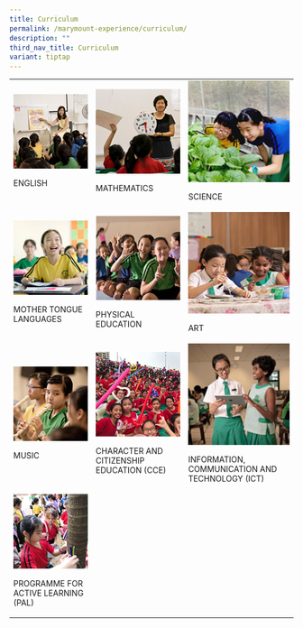 ```yaml
---
title: Curriculum
permalink: /marymount-experience/curriculum/
description: ""
third_nav_title: Curriculum
variant: tiptap
---
```

<table style="minWidth: 75px">
<colgroup>
<col>
<col>
<col>
</colgroup>
<tbody>
<tr>
<td rowspan="1" colspan="1"><a class="isomer-image-wrapper" href="href=&quot;/marymount-experience/curriculum/english"><img style="width: 100%" height="auto" width="100%" alt="c1" src="/images/c1.jpg"></a>
<p>ENGLISH</p>
</td>
<td rowspan="1" colspan="1">
<div class="isomer-image-wrapper">
<img style="width: 100%" height="auto" width="100%" alt="c2" src="/images/c2.jpg">
</div>
<p>MATHEMATICS</p>
</td>
<td rowspan="1" colspan="1">
<div class="isomer-image-wrapper">
<img style="width: 100%" height="auto" width="100%" alt="c3" src="/images/c3.jpg">
</div>
<p>SCIENCE</p>
</td>
</tr>
<tr>
<td rowspan="1" colspan="1">
<div class="isomer-image-wrapper">
<img style="width: 100%" height="auto" width="100%" alt="c4" src="/images/c4.jpg">
</div>
<p>MOTHER TONGUE LANGUAGES</p>
</td>
<td rowspan="1" colspan="1">
<div class="isomer-image-wrapper">
<img style="width: 100%" height="auto" width="100%" alt="c5" src="/images/c5.jpg">
</div>
<p>PHYSICAL EDUCATION</p>
</td>
<td rowspan="1" colspan="1">
<div class="isomer-image-wrapper">
<img style="width: 100%" height="auto" width="100%" alt="c6" src="/images/c6.jpg">
</div>
<p>ART</p>
</td>
</tr>
<tr>
<td rowspan="1" colspan="1">
<div class="isomer-image-wrapper">
<img style="width: 100%" height="auto" width="100%" alt="c7" src="/images/c7.jpg">
</div>
<p>MUSIC</p>
</td>
<td rowspan="1" colspan="1">
<div class="isomer-image-wrapper">
<img style="width: 100%" height="auto" width="100%" alt="c8" src="/images/c8.jpg">
</div>
<p>CHARACTER AND CITIZENSHIP EDUCATION (CCE)</p>
</td>
<td rowspan="1" colspan="1">
<div class="isomer-image-wrapper">
<img style="width: 100%" height="auto" width="100%" alt="c9" src="/images/c9.jpg">
</div>
<p>INFORMATION, COMMUNICATION AND TECHNOLOGY (ICT)</p>
</td>
</tr>
<tr>
<td rowspan="1" colspan="1">
<div class="isomer-image-wrapper">
<img style="width: 100%" height="auto" width="100%" alt="c0" src="/images/c0.jpg">
</div>
<p>PROGRAMME FOR ACTIVE LEARNING (PAL)</p>
</td>
<td rowspan="1" colspan="1">
<p>&nbsp;</p>
</td>
<td rowspan="1" colspan="1">
<p>&nbsp;</p>
</td>
</tr>
</tbody>
</table>
<p></p>